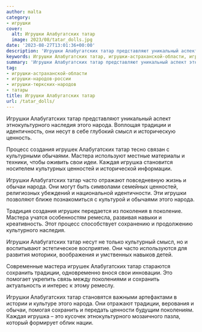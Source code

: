 ```yaml
---
author: malta
category:
- игрушки
cover:
  alt: Игрушки Алабугатских татар
  image: 2023/08/tatar_dolls.jpg
date: '2023-08-27T13:01:36+00:00'
description: 'Игрушки Алабугатских татар представляют уникальный аспект этнокультурного наследия этого народа. Воплощая традиции и идентичность, они несут в себе...'
keywords: Игрушки Алабугатских татар, игрушки-астраханской-области, игрушки-народов-россии, игрушки-тюркских-народов, татары, алабугатских, татар, игрушки, народа, традиции, игрушек, мастера, сохранить, этнокультурного, наследия, несут, смысл, процесс, создания, обычаями
summary: 'Игрушки Алабугатских татар представляют уникальный аспект этнокультурного наследия этого народа. Воплощая традиции и идентичность, они несут в себе...'
tag:
- игрушки-астраханской-области
- игрушки-народов-россии
- игрушки-тюркских-народов
- татары
title: Игрушки Алабугатских татар
url: /tatar_dolls/
---
```


Игрушки Алабугатских татар представляют уникальный аспект этнокультурного наследия этого народа. Воплощая традиции и идентичность, они несут в себе глубокий смысл и историческую ценность.

Процесс создания игрушек Алабугатских татар тесно связан с культурными обычаями. Мастера используют местные материалы и техники, чтобы оживить свои идеи. Каждая игрушка становится носителем культурных ценностей и исторической информации.

Игрушки Алабугатских татар часто отражают повседневную жизнь и обычаи народа. Они могут быть символами семейных ценностей, религиозных убеждений и национальной идентичности. Эти игрушки позволяют ближе познакомиться с культурой и обычаями этого народа.

Традиция создания игрушек передается из поколения в поколение. Мастера учатся особенностям ремесла, развивая навыки и креативность. Этот процесс способствует сохранению и продолжению культурного наследия.

Игрушки Алабугатских татар несут не только культурный смысл, но и воспитывают эстетическое восприятие. Они часто используются для развития моторики, воображения и умственных навыков детей.

Современные мастера игрушек Алабугатских татар стараются сохранить традиции, одновременно внося свои инновации. Это помогает укрепить связь между поколениями и сохранить актуальность и интерес к этому ремеслу.

Игрушки Алабугатских татар становятся важными артефактами в истории и культуре этого народа. Они отражают традиции, верования и обычаи, помогая сохранить и передать ценности будущим поколениям. Каждая игрушка – это кусочек этнокультурного мозаичного пазла, который формирует облик нации.